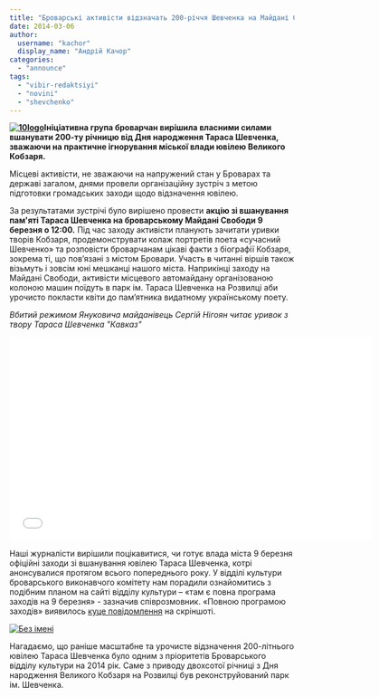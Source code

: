 ```yaml
---
title: "Броварські активісти відзначать 200-річчя Шевченка на Майдані Свободи"
date: 2014-03-06
author: 
  username: "kachor"
  display_name: "Андрій Качор"
categories: 
  - "announce"
tags: 
  - "vibir-redaktsiyi"
  - "novini"
  - "shevchenko"
---
```


**[![10logo](https://mpz.brovary.org/wp-content/uploads/2014/03/10logo.jpg)](https://mpz.brovary.org/wp-content/uploads/2014/03/10logo.jpg)Ініціативна група броварчан вирішила власними силами вшанувати 200-ту річницю від Дня народження Тараса Шевченка, зважаючи на практичне ігнорування міської влади ювілею Великого Кобзаря.**

Місцеві активісти, не зважаючи на напружений стан у Броварах та державі загалом, днями провели організаційну зустріч з метою підготовки громадських заходи щодо відзначення ювілею.

За результатами зустрічі було вирішено провести **акцію зі вшанування пам'яті Тараса Шевченка на броварському Майдані Свободи 9 березня о 12:00.** Під час заходу активісти планують зачитати уривки творів Кобзаря, продемонструвати колаж портретів поета «сучасний Шевченко» та розповісти броварчанам цікаві факти з біографії Кобзаря, зокрема ті, що пов’язані з містом Бровари. Участь в читанні віршів також візьмуть і зовсім юні мешканці нашого міста. Наприкінці заходу на Майдані Свободи, активісти місцевого автомайдану організованою колоною машин поїдуть в парк ім. Тараса Шевченка на Розвилці аби урочисто покласти квіти до пам’ятника видатному українському поету.

_Вбитий режимом Януковича майданівець Сергій Нігоян читає уривок з твору Тараса Шевченка "Кавказ"_

<iframe src="//www.youtube.com/embed/CyFqqstK7e0" height="360" width="640" allowfullscreen frameborder="0"></iframe>

Наші журналісти вирішили поцікавитися, чи готує влада міста 9 березня офіційні заходи зі вшанування ювілею Тараса Шевченка, котрі анонсувалися протягом всього попереднього року. У відділі культури броварського виконавчого комітету нам порадили ознайомитись з подібним планом на сайті відділу культури – «там є повна програма заходів на 9 березня» - зазначив співрозмовник. «Повною програмою заходів» виявилось [куце повідомлення](http://www.kulturabr.kiev.ua/content/urochistosti-z-nagodi-200-richchya-z-dnya-narodzhennya-tgshevchenka) на скріншоті.

[![Без імені](https://mpz.brovary.org/wp-content/uploads/2014/03/Bez-imeni.jpg)](https://mpz.brovary.org/wp-content/uploads/2014/03/Bez-imeni.jpg)

Нагадаємо, що раніше масштабне та урочисте відзначення 200-літнього ювілею Тараса Шевченка було одним з пріоритетів Броварського відділу культури на 2014 рік. Саме з приводу двохсотої річниці з Дня народження Великого Кобзаря на Розвилці був реконструйований парк ім. Шевченка.
